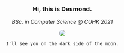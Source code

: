 <div align="center">

### Hi, this is Desmond. 

*BSc. in Computer Science @ CUHK 2021*

<a href="https://desmondlzy.me/">
<img src="https://desmondlzy.github.io/assets/images/prism.jpg" style="border-radius: 6px"></img>
</a>

```
I'll see you on the dark side of the moon.
```
</div>

